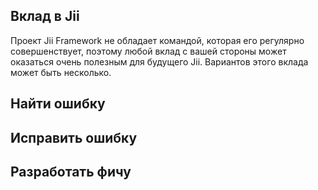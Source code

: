 Вклад в Jii
---

Проект Jii Framework не обладает командой, которая его регулярно совершенствует, поэтому любой вклад с вашей стороны
может оказаться очень полезным для будущего Jii. Вариантов этого вклада может быть несколько.

## Найти ошибку

## Исправить ошибку

## Разработать фичу

## 